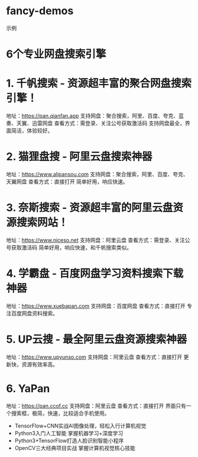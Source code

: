 # fancy-demos

示例

# 6个专业网盘搜索引擎

# 1. 千帆搜索 - 资源超丰富的聚合网盘搜索引擎！

地址：https://pan.qianfan.app
支持网盘：聚合搜索，阿里、百度、夸克、蓝奏、天翼、迅雷网盘
查看方式：需登录、关注公号获取激活码
支持网盘最全，界面简洁，体验较好。

# 2. 猫狸盘搜 - 阿里云盘搜索神器

地址：https://www.alipansou.com
支持网盘：聚合搜索，阿里、百度、夸克、天翼网盘
查看方式：直接打开
简单好用，响应快速。

# 3. 奈斯搜索 - 资源超丰富的阿里云盘资源搜索网站！

地址：https://www.niceso.net
支持网盘：阿里云盘
查看方式：需登录、关注公号获取激活码
简单好用，响应快速，和千帆搜索类似。

# 4. 学霸盘 - 百度网盘学习资料搜索下载神器

地址：https://www.xuebapan.com
支持网盘：百度网盘
查看方式：直接打开
专注百度网盘资料搜索。

# 5. UP云搜 - 最全阿里云盘资源搜索神器

地址：https://www.upyunso.com
支持网盘：阿里云盘
查看方式：直接打开
更新快，资源有效率高。

# 6. YaPan

地址：https://pan.ccof.cc
支持网盘：阿里云盘
查看方式：直接打开
界面只有一个搜索框，极简，快速，比较适合手机使用。

- TensorFlow+CNN实战AI图像处理，轻松入行计算机视觉
- Python3入门人工智能 掌握机器学习+深度学习
- Python3+TensorFlow打造人脸识别智能小程序
- OpenCV三大经典项目实战 掌握计算机视觉核心技能
